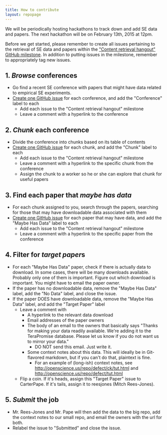 ```yaml
---
title: How to contribute
layout: repopage
---
```


We will be periodically hosting hackathons to track down and add SE data and papers. The next hackathon will be on February 13th, 2015 at 12pm.

Before we get started, please remember to create all issues pertaining to the retrieval of SE data and papers within the ["Content retrieval hangout" GitHub milestone](https://github.com/opensciences/opensciences.github.io/milestones/Content%20retrieval%20hangout). In addition to putting issues in the milestone, remember to appropriately tag new issues.

## 1. *Browse* conferences

* Go find a recent SE conference with papers that might have data related to empirical SE experiments.
* [Create one GitHub issue](https://github.com/opensciences/opensciences.github.io/issues/new) for each conference, and add the "Conference" label to each
    * Add each issue to the "Content retrieval hangout" milestone
    * Leave a comment with a hyperlink to the conference

## 2. *Chunk* each conference

* Divide the conference into chunks based on its table of contents
* [Create one GitHub issue](https://github.com/opensciences/opensciences.github.io/issues/new) for each chunk, and add the "Chunk" label to each
    * Add each issue to the "Content retrieval hangout" milestone
    * Leave a comment with a hyperlink to the specific chunk from the conference
    * Assign the chunk to a worker so he or she can explore that chunk for useful papers

## 3. Find each paper that *maybe has data*

* For each chunk assigned to you, search through the papers, searching for those that may have downloadable data associated with them
* [Create one GitHub issue](https://github.com/opensciences/opensciences.github.io/issues/new) for each paper that may have data, and add the "Maybe Has Data" label to each
    * Add each issue to the "Content retrieval hangout" milestone
    * Leave a comment with a hyperlink to the specific paper from the conference

## 4. Filter for *target paper*s

* For each "Maybe Has Data" paper, check if there is actually data to download. In some cases, there will be many downloads available. Probably only one of them is important. Figure out which download is important. You might have to email the paper owner.
* If the paper has no downloadable data, remove the "Maybe Has Data" label, add the "No Data" label, and close the issue.
* If the paper DOES have downloadable data, remove the "Maybe Has Data" label, and add the "Target Paper" label
    * Leave a comment with
        * A hyperlink to the relevant data download
        * Email addresses of the paper owners
        * The body of an email to the owners that basically says "Thanks for making your data readily available. We're adding it to the TeraPromise database. Please let us know if you do not want us to mirror your data."
            * DO NOT send this email. Just write it.
        * Some context notes about this data. This will ideally be in Git-flavored markdown, but if you can't do that, plaintext is fine.
            * For an example of (long-ish) context notes, see http://openscience.us/repo/defect/ck/tut.html and http://openscience.us/repo/defect/tut.html
    * Flip a coin. If it's heads, assign this "Target Paper" issue to CarterPape. If it's tails, assign it to reesjones (Mitch Rees-Jones).

## 5. *Submit* the job

* Mr. Rees-Jones and Mr. Pape will then add the data to the big repo, add the context notes to our small repo, and email the owners with the url for both.
* Relabel the issue to "Submitted" and close the issue.
